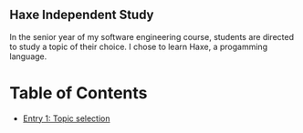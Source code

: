 ## Haxe Independent Study
In the senior year of my software engineering course, students are directed to study a topic of their choice.
I chose to learn Haxe, a progamming language.

# Table of Contents

* [Entry 1: Topic selection](blog-entries/week-1.md)
